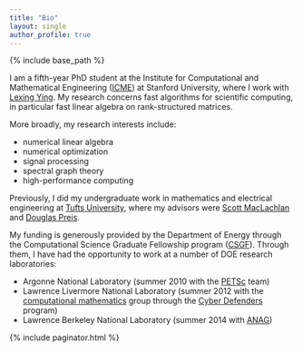 ```yaml
---
title: "Bio"
layout: single
author_profile: true
---
```


{% include base_path %}

I am a fifth-year PhD student at the Institute for Computational and Mathematical Engineering ([ICME](https://icme.stanford.edu/)) at Stanford University, where I work with [Lexing Ying](http://math.stanford.edu/~lexing/).  My research concerns fast algorithms for scientific computing, in particular fast linear algebra on rank-structured matrices.

More broadly, my research interests include:

- numerical linear algebra
- numerical optimization
- signal processing
- spectral graph theory
- high-performance computing

Previously, I did my undergraduate work in mathematics and electrical engineering at [Tufts University](http://www.tufts.edu/), where my advisors were [Scott MacLachlan](http://www.math.mun.ca/~smaclachlan/) and [Douglas Preis](http://engineering.tufts.edu/ece/people/preis.htm).

My funding is generously provided by the Department of Energy through the Computational Science Graduate Fellowship program ([CSGF](http://www.krellinst.org/csgf/)).  Through them, I have had the opportunity to work at a number of DOE research laboratories:

- Argonne National Laboratory (summer 2010 with the [PETSc](http://www.mcs.anl.gov/petsc/) team)
- Lawrence Livermore National Laboratory (summer 2012 with the [computational mathematics](http://computation.llnl.gov/casc/computational-mathematics-group.php) group through the [Cyber Defenders](https://cyberdefender.llnl.gov/) program)
- Lawrence Berkeley National Laboratory (summer 2014 with [ANAG](http://crd.lbl.gov/departments/applied-mathematics/ANAG/))


{% include paginator.html %}
